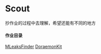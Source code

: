 # Scout
  
  抄作业的过程中去理解，希望还能有不同的地方
  
#### 作业目录

[MLeaksFinder](https://github.com/Tencent/MLeaksFinder)
[DoraemonKit](https://github.com/didi/DoraemonKit/blob/master/iOS/DoraemonKit)
